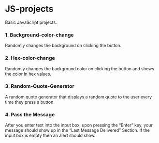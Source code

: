 # JS-projects
Basic JavaScript projects. 

### 1. Background-color-change
Randomly changes the background on clicking the button.

### 2. Hex-color-change
Randomly changes the background color on clicking the button and shows the color in hex values.

### 3. Random-Quote-Generator
A random quote generator that displays a random quote to the user every time they press a button.

### 4. Pass the Message
After you enter text into the input box, upon pressing the “Enter” key, your message should show up in the “Last Message Delivered” Section. If the input box is empty then an alert should show.
